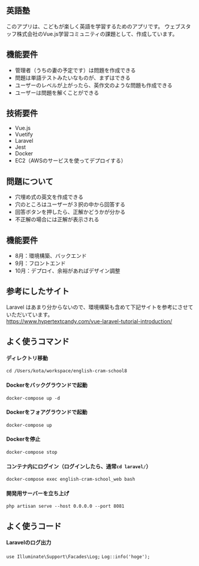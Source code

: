 ## 英語塾
このアプリは、こどもが楽しく英語を学習するためのアプリです。
ウェブスタッフ株式会社のVue.js学習コミュニティの課題として、作成しています。

## 機能要件
- 管理者（うちの妻の予定です）は問題を作成できる
- 問題は単語テストみたいなものが、まずはできる
- ユーザーのレベルが上がったら、英作文のような問題も作成できる
- ユーザーは問題を解くことができる

## 技術要件
- Vue.js
- Vuetify
- Laravel
- Jest
- Docker
- EC2（AWSのサービスを使ってデプロイする）

## 問題について
- 穴埋め式の英文を作成できる
- 穴のところはユーザーが３択の中から回答する
- 回答ボタンを押したら、正解かどうかが分かる
- 不正解の場合には正解が表示される

## 機能要件
- 8月：環境構築、バックエンド
- 9月：フロントエンド
- 10月：デプロイ、余裕があればデザイン調整

## 参考にしたサイト
Laravel はあまり分からないので、環境構築も含めて下記サイトを参考にさせていただいています。<br>
https://www.hypertextcandy.com/vue-laravel-tutorial-introduction/

## よく使うコマンド
#### ディレクトリ移動
`cd /Users/kota/workspace/english-cram-school8`
#### Dockerをバックグラウンドで起動
`docker-compose up -d`
#### Dockerをフォアグラウンドで起動
`docker-compose up`
#### Dockerを停止
`docker-compose stop`
#### コンテナ内にログイン（ログインしたら、通常`cd laravel/`）
`docker-compose exec english-cram-school_web bash`
#### 開発用サーバーを立ち上げ
`php artisan serve --host 0.0.0.0 --port 8081`

## よく使うコード
#### Laravelのログ出力
`use Illuminate\Support\Facades\Log;`
`Log::info('hoge');`

